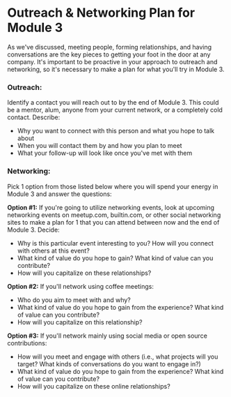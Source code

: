 # Outreach & Networking Plan for Module 3
As we've discussed, meeting people, forming relationships, and having conversations are the key pieces to getting your foot in the door at any company. It's important to be proactive in your approach to outreach and networking, so it's necessary to make a plan for what you'll try in Module 3. 

### Outreach: 
Identify a contact you will reach out to by the end of Module 3. This could be a mentor, alum, anyone from your current network, or a completely cold contact. Describe:

* Why you want to connect with this person and what you hope to talk about
* When you will contact them by and how you plan to meet
* What your follow-up will look like once you've met with them

### Networking: 
Pick 1 option from those listed below where you will spend your energy in Module 3 and answer the questions: 
  
**Option #1:** If you're going to utilize networking events, look at upcoming networking events on meetup.com, builtin.com, or other social networking sites to make a plan for 1 that you can attend between now and the end of Module 3. Decide:

* Why is this particular event interesting to you? How will you connect with others at this event?
* What kind of value do you hope to gain? What kind of value can you contribute?
* How will you capitalize on these relationships?

**Option #2:** If you'll network using coffee meetings:
  
 * Who do you aim to meet with and why?
 * What kind of value do you hope to gain from the experience? What kind of value can you contribute?
* How will you capitalize on this relationship?
 
**Option #3:** If you'll network mainly using social media or open source contributions:
 
 * How will you meet and engage with others (i.e., what projects will you target? What kinds of conversations do you want to engage in?)
 * What kind of value do you hope to gain from the experience? What kind of value can you contribute?
 * How will you capitalize on these online relationships?

